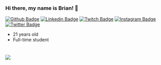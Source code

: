 ### Hi there, my name is Brian! 👋 
[![Github Badge](https://img.shields.io/badge/-Github-000000?style=flat&logo=Github&labelColor=000000&link=https://github.com/b-tang)](https://github.com/b-tang)
[![Linkedin Badge](https://img.shields.io/badge/-LinkedIn-0077B5?style=flat&logo=Linkedin&logoColor=FFFFFF&link=https://www.linkedin.com/in/briantang01/)](https://www.linkedin.com/in/briantang01/)
[![Twitch Badge](https://img.shields.io/badge/-Twitch-F5F8FA?style=flat&logo=Twitch&logoColor=6441a5&link=https://www.twitch.tv/brozty)](https://www.twitch.tv/brozty)
[![Instagram Badge](https://img.shields.io/badge/-Instagram-833AB4?style=flat&logo=Instagram&logoColor=white&link=https://www.instagram.com/briantanggg)](https://www.instagram.com/briantanggg)
[![Twitter Badge](https://img.shields.io/badge/-Twitter-F5F8FA?style=flat&logo=Twitter&logoColor=1DA1F2&link=https://www.x.com/briantangg)](https://www.x.com/briantangg)
- 21 years old
- Full-time student

#
![](https://komarev.com/ghpvc/?username=b-tang&style=for-the-badge&color=ff80ed)
